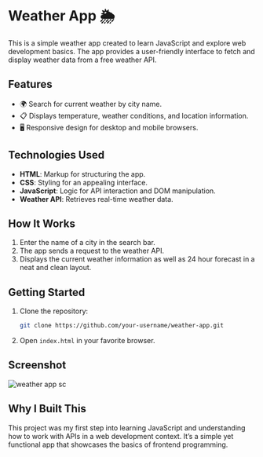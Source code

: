 # Weather App 🌦️

This is a simple weather app created to learn JavaScript and explore web development basics. The app provides a user-friendly interface to fetch and display weather data from a free weather API.

## Features
- 🌍 Search for current weather by city name.
- 📋 Displays temperature, weather conditions, and location information.
- 🖥️ Responsive design for desktop and mobile browsers.

## Technologies Used
- **HTML**: Markup for structuring the app.
- **CSS**: Styling for an appealing interface.
- **JavaScript**: Logic for API interaction and DOM manipulation.
- **Weather API**: Retrieves real-time weather data.

## How It Works
1. Enter the name of a city in the search bar.
2. The app sends a request to the weather API.
3. Displays the current weather information as well as 24 hour forecast in a neat and clean layout.

## Getting Started
1. Clone the repository:
   ```bash
   git clone https://github.com/your-username/weather-app.git
   ```
2. Open `index.html` in your favorite browser.

## Screenshot
![weather app sc](https://github.com/user-attachments/assets/a378e607-e5ae-4fe5-8d91-aca782b2f1ad)


## Why I Built This
This project was my first step into learning JavaScript and understanding how to work with APIs in a web development context. It’s a simple yet functional app that showcases the basics of frontend programming.
